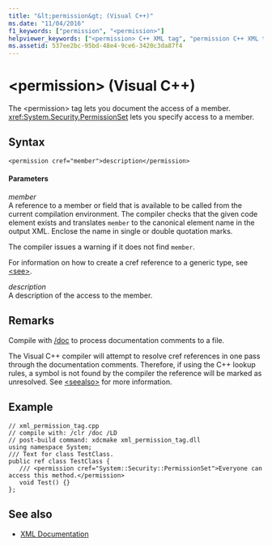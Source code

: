 ```yaml
---
title: "&lt;permission&gt; (Visual C++)"
ms.date: "11/04/2016"
f1_keywords: ["permission", "<permission>"]
helpviewer_keywords: ["<permission> C++ XML tag", "permission C++ XML tag"]
ms.assetid: 537ee2bc-95bd-48e4-9ce6-3420c3da87f4
---
```

# &lt;permission&gt; (Visual C++)

The \<permission> tag lets you document the access of a member. <xref:System.Security.PermissionSet> lets you specify access to a member.

## Syntax

```
<permission cref="member">description</permission>
```

#### Parameters

*member*<br/>
A reference to a member or field that is available to be called from the current compilation environment. The compiler checks that the given code element exists and translates `member` to the canonical element name in the output XML.  Enclose the name in single or double quotation marks.

The compiler issues a warning if it does not find `member`.

For information on how to create a cref reference to a generic type, see [\<see>](../ide/see-visual-cpp.md).

*description*<br/>
A description of the access to the member.

## Remarks

Compile with [/doc](../build/reference/doc-process-documentation-comments-c-cpp.md) to process documentation comments to a file.

The Visual C++ compiler will attempt to resolve cref references in one pass through the documentation comments.  Therefore, if using the C++ lookup rules, a symbol is not found by the compiler the reference will be marked as unresolved. See [\<seealso>](../ide/seealso-visual-cpp.md) for more information.

## Example

```
// xml_permission_tag.cpp
// compile with: /clr /doc /LD
// post-build command: xdcmake xml_permission_tag.dll
using namespace System;
/// Text for class TestClass.
public ref class TestClass {
   /// <permission cref="System::Security::PermissionSet">Everyone can access this method.</permission>
   void Test() {}
};
```

## See also

- [XML Documentation](../ide/xml-documentation-visual-cpp.md)

